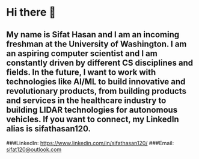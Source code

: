 # Hi there 👋

## My name is Sifat Hasan and I am an incoming freshman at the University of Washington. I am an aspiring computer scientist and I am constantly driven by different CS disciplines and fields. In the future, I want to work with technologies like AI/ML to build innovative and revolutionary products, from building products and services in the healthcare industry to building LIDAR technologies for autonomous vehicles. If you want to connect, my LinkedIn alias is sifathasan120.

###LinkedIn: https://www.linkedin.com/in/sifathasan120/
###Email: sifat120@outlook.com
<!--
**sifat120/sifat120** is a ✨ _special_ ✨ repository because its `README.md` (this file) appears on your GitHub profile.

Here are some ideas to get you started:

- 🔭 I’m currently working on ...
- 🌱 I’m currently learning ...
- 👯 I’m looking to collaborate on ...
- 🤔 I’m looking for help with ...
- 💬 Ask me about ...
- 📫 How to reach me: ...
- 😄 Pronouns: ...
- ⚡ Fun fact: ...
-->

